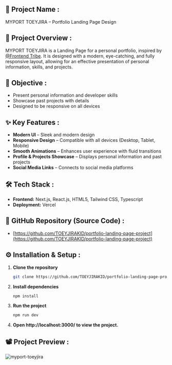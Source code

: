 ## 🚀 **Project Name** :

MYPORT TOEYJIRA – Portfolio Landing Page Design

## 📌 **Project Overview** :

MYPORT TOEYJIRA is a Landing Page for a personal portfolio, inspired by [@Frontend Tribe](https://www.youtube.com/watch?v=ELssXP1sTC8). It is designed with a modern, eye-catching, and fully responsive layout, allowing for an effective presentation of personal information, skills, and projects.

## 🎯 **Objective** :

- Present personal information and developer skills
- Showcase past projects with details
- Designed to be responsive on all devices

## ✨ **Key Features** :

- **Modern UI** – Sleek and modern design
- **Responsive Design** – Compatible with all devices (Desktop, Tablet, Mobile)
- **Smooth Animations** – Enhances user experience with fluid transitions
- **Profile & Projects Showcase** – Displays personal information and past projects
- **Social Media Links** – Connects to social media platforms

## 🛠 **Tech Stack** :

- **Frontend:** Next.js, React.js, HTML5, Tailwind CSS, Typescript
- **Deployment:** Vercel

## 📂 **GitHub Repository (Source Code)** :

- [https://github.com/TOEYJIRAKID/portfolio-landing-page-project](https://github.com/TOEYJIRAKID/portfolio-landing-page-project)

## ⚙️ **Installation & Setup** :

1. **Clone the repository**  
   ```bash
   git clone https://github.com/TOEYJIRAKID/portfolio-landing-page-project.git
   ```  
2. **Install dependencies**  
   ```bash
   npm install
   ```  
3. **Run the project**  
   ```bash
   npm run dev
   ```  
4. **Open http://localhost:3000/ to view the project.**

## 📽️ **Project Preview** :

![myport-toeyjira](https://github.com/user-attachments/assets/648d6854-d540-486d-be28-c1d963456043)
